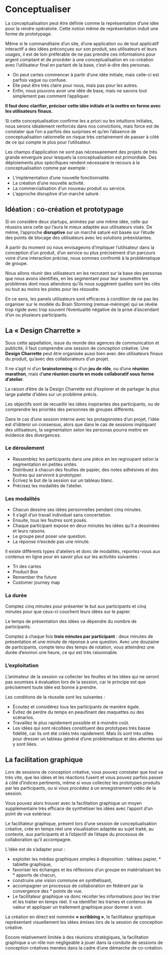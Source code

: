# Conceptualiser

La conceptualisation peut être définie comme la représentation d’une idée pour la rendre opératoire. Cette notion même de représentation induit une forme de prototypage.

Même si le commanditaire d’un site, d’une application ou de tout applicatif interactif a des idées préconçues sur son produit, ses utilisateurs et leurs usages, il est de loin préférable de ne pas prendre ces informations pour argent comptant et de procéder à une conceptualisation en co-création avec l’utilisateur final en partant de la base, c’est-à-dire des personas.

* On peut certes commencer à partir d’une idée initiale, mais celle-ci est parfois vague ou confuse. 
* Elle peut être très claire pour nous, mais pas pour les autres. 
* Enfin, nous pouvons avoir une idée de base, mais ne savons tout simplement pas comment l’appliquer.

**Il faut donc clarifier, préciser cette idée initiale et la mettre en forme avec les utilisateurs finaux.**

Si cette conceptualisation confirme les a priori ou les intuitions initiales, nous serons idéalement renforcés dans nos convictions, mais force est de constater que l’on a parfois des surprises et qu’en l’absence de conceptualisation rationnelle on risque très certainement de passer à côté de ce qui compte le plus pour l’utilisateur.

Les champs d’application ne sont pas nécessairement des projets de très grande envergure pour lesquels la conceptualisation est primordiale. Des déploiements plus spécifiques rendent nécessaire le recours à la conceptualisation comme par exemple :

* L’implémentation d’une nouvelle fonctionnalité.
* La création d’une nouvelle activité.
* La commercialisation d’un nouveau produit ou service.
* L’approche disruptive d’un marché saturé.

## Idéation : co-création et prototypage

Si on considère deux startups, animées par une même idée, celle qui réussira sera celle qui l’aura le mieux adaptée aux utilisateurs visés. De même, l’approche **disruptive** sur un marché saturé est basée sur l’étude des points de blocage des utilisateurs avec les solutions préexistantes.

À partir du moment où nous envisageons d’impliquer l’utilisateur dans la conception d’un produit, d’un service ou plus précisément d’un parcours voire d’une interaction précise, nous sommes confronté à la problématique de groupe.

Nous allons réunir des utilisateurs en les recrutant sur la base des personas que nous avons identifiés, en les segmentant pour leur soumettre les problèmes dont nous attendons qu’ils nous suggèrent quelles sont les clés ou tout au moins les pistes pour les résoudre.

En ce sens, les panels utilisateurs sont efficaces à condition de ne pas les organiser sur le modèle du Brain Storming (remue-méninge) qui se révèle trop rigide avec trop souvent l’éventualité négative de la prise d’ascendant d’un ou plusieurs participants.

## La « Design Charrette »

Sous cette appellation, issue du monde des agences de communication et publicité, il faut comprendre une session de conception créative. Une **Design Charrette** peut être organisée aussi bien avec des utilisateurs finaux du produit, qu’avec des collaborateurs d’un projet.

Il ne s’agit ni d’un **brainstorming** ni d’un **jeu de rôle**, ou d’une **réunion marathon**, mais d’**une réunion courte en mode collaboratif sous forme d’atelier**.

La raison d’être de la Design Charrette est d’explorer et de partager la plus large palette d’idées sur un problème précis.

Les objectifs sont de recueillir les idées inspirantes des participants, ou de comprendre les priorités des personnes de groupes différents.

Dans le cas d’une session interne avec les protagonistes d’un projet, l’idée est d’obtenir un consensus, alors que dans le cas de sessions impliquant des utilisateurs, la segmentation selon les personas pourra mettre en évidence des divergences.

### Le déroulement

* Rassemblez les participants dans une pièce en les regroupant selon la segmentation en petites unités.
* Distribuez à chacun des feuilles de papier, des notes adhésives et des feutres qui serviront à prototyper.
* Écrivez le but de la session sur un tableau blanc.
* Précisez les modalités de l’atelier.


### Les modalités

* Chacun dessine ses idées personnelles pendant cinq minutes.
* Il s’agit d’un travail individuel sans concertation.
* Ensuite, tous les feutres sont posés.
* Chaque participant expose en deux minutes les idées qu’il a dessinées et leurs raisons.
* Le groupe peut poser une question.
* La réponse n’excède pas une minute.

Il existe différents types d'ateliers et donc de modalités, reportez-vous aux contenus en ligne pour en savoir plus sur les activités suivantes :

* Tri des cartes
* Product Box
* Remember the future
* Customer journey map



### La durée

Comptez cinq minutes pour présenter le but aux participants et cinq minutes pour que ceux-ci couchent leurs idées sur le papier.

Le temps de présentation des idées va dépendre du nombre de participants.

Comptez à chaque fois **trois minutes par participant** : deux minutes de présentation et une minute de réponse à une question. Avec une douzaine de participants, compte tenu des temps de rotation, vous atteindrez une durée d’environ une heure, ce qui est très raisonnable.


### L’exploitation

L’animateur de la session va collecter les feuilles et les idées qui ne seront pas soumises à évaluation lors de la session, car le principe est que précisément toute idée est bonne à prendre.

Les conditions de la réussite sont les suivantes :

* Écoutez et considérez tous les participants de manière égale.
* Évitez de perdre du temps en peaufinant des maquettes ou des scénarios.
* Travaillez le plus rapidement possible et à moindre coût.
* Les idées qui sont récoltées constituent des prototypes très basse fidélité, car ils ont été créés très rapidement. Mais ils sont très utiles pour dresser un tableau général d’une problématique et des attentes qui y sont liées.

## La facilitation graphique

Lors de sessions de conception créative, vous pouvez constater que tout va très vite, que les idées et les réactions fusent et vous pouvez parfois passer à côté d’indices pertinents, même si vous collectez les prototypes produits par les participants, ou si vous procédez à un enregistrement vidéo de la session.

Vous pouvez alors trouver avec la facilitation graphique un moyen supplémentaire très efficace de synthétiser les idées avec l’apport d’un point de vue extérieur.

Le facilitateur graphique, présent lors d’une session de conceptualisation créative, crée en temps réel une visualisation adaptée au sujet traité, au contexte, aux participants et à l’objectif de l’étape du processus de collaboration qu’il accompagne.

L’idée est de s’adapter pour :

* exploiter les médias graphiques simples à disposition : tableau papier, * tablette graphique,
* favoriser les échanges et les réflexions d’un groupe en matérialisant les * apports de chacun,
* construire une vision commune en synthétisant,
* accompagner un processus de collaboration en fédérant par la convergence des * points de vue.
* Le facilitateur graphique va donc récolter les informations pour les trier et les traiter en temps réel. Il va identifier les trames et contenus de valeur et appliquer un traitement graphique pour donner à voir.

La création en direct est nommée **« scribbing »**, le facilitateur graphique représentant visuellement les idées émises lors de la session de conception créative.

Encore relativement limitée à des réunions stratégiques, la facilitation graphique a un rôle non négligeable à jouer dans la conduite de sessions de conception créatives menées dans la cadre d’une démarche de co-création.
